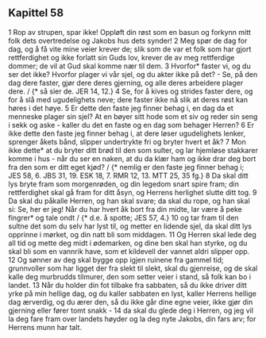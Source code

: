 ## Kapittel 58

1 Rop av strupen, spar ikke! Oppløft din røst som en basun og forkynn mitt folk dets overtredelse og Jakobs hus dets synder!
2 Meg spør de dag for dag, og å få vite mine veier krever de; slik som de var et folk som har gjort rettferdighet og ikke forlatt sin Guds lov, krever de av meg rettferdige dommer; de vil at Gud skal komme nær til dem.
3 Hvorfor* faster vi, og du ser det ikke? Hvorfor plager vi vår sjel, og du akter ikke på det? - Se, på den dag dere faster, gjør dere deres gjerning, og alle deres arbeidere plager dere. / {* så sier de. JER 14, 12.}
4 Se, for å kives og strides faster dere, og for å slå med ugudelighets neve; dere faster ikke nå slik at deres røst kan høres i det høye.
5 Er dette den faste jeg finner behag i, en dag da et menneske plager sin sjel? At en bøyer sitt hode som et siv og reder sin seng i sekk og aske - kaller du det en faste og en dag som behager Herren?
6 Er ikke dette den faste jeg finner behag i, at dere løser ugudelighets lenker, sprenger åkets bånd, slipper undertrykte fri og bryter hvert et åk?
7 Mon ikke dette* at du bryter ditt brød til den som sulter, og lar hjemløse stakkarer komme i hus - når du ser en naken, at du da klær ham og ikke drar deg bort fra den som er ditt eget kjød? / {* nemlig er den faste jeg finner behag i; JES 58, 6. JBS 31, 19. ESK 18, 7. RMR 12, 13. MTT 25, 35 fg.}
8 Da skal ditt lys bryte fram som morgenrøden, og din legedom snart spire fram; din rettferdighet skal gå fram for ditt åsyn, og Herrens herlighet slutte ditt tog.
9 Da skal du påkalle Herren, og han skal svare; da skal du rope, og han skal si: Se, her er jeg! Når du har hvert åk bort fra din midte, lar være å peke fingrer* og tale ondt / {* d.e. å spotte; JES 57, 4.}
10 og tar fram til den sultne det som du selv har lyst til, og metter en lidende sjel, da skal ditt lys opprinne i mørket, og din natt bli som middagen.
11 Og Herren skal lede deg all tid og mette deg midt i ødemarken, og dine ben skal han styrke, og du skal bli som en vannrik have, som et kildevell der vannet aldri slipper opp.
12 Og sønner av deg skal bygge opp igjen ruinene fra gammel tid; grunnvoller som har ligget der fra slekt til slekt, skal du gjenreise, og de skal kalle deg murbrudds tilmurer, den som setter veier i stand, så folk kan bo i landet.
13 Når du holder din fot tilbake fra sabbaten, så du ikke driver ditt yrke på min hellige dag, og du kaller sabbaten en lyst, kaller Herrens hellige dag ærverdig, og du ærer den, så du ikke går dine egne veier, ikke gjør din gjerning eller fører tomt snakk -
14 da skal du glede deg i Herren, og jeg vil la deg fare fram over landets høyder og la deg nyte Jakobs, din fars arv; for Herrens munn har talt.
